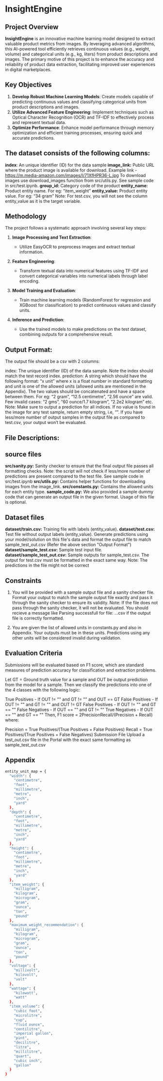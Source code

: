 
# InsightEngine

## Project Overview

**InsightEngine** is an innovative machine learning model designed to extract valuable product metrics from images. By leveraging advanced algorithms, this AI-powered tool efficiently retrieves continuous values (e.g., weight, volume) and categorical units (e.g., kg, liters) from product descriptions and images. The primary motive of this project is to enhance the accuracy and reliability of product data extraction, facilitating improved user experiences in digital marketplaces.


## Key Objectives

1. **Develop Robust Machine Learning Models**: Create models capable of predicting continuous values and classifying categorical units from product descriptions and images.
2. **Utilize Advanced Feature Engineering**: Implement techniques such as Optical Character Recognition (OCR) and TF-IDF to effectively process and represent textual data.
3. **Optimize Performance**: Enhance model performance through memory optimization and efficient training processes, ensuring quick and accurate predictions.

## The dataset consists of the following columns:

**index**: An unique identifier (ID) for the data sample
**image_link:** Public URL where the product image is available for download. Example link - https://m.media-amazon.com/images/I/71XfHPR36-L.jpg To download images use download_images function from src/utils.py. See sample code in src/test.ipynb.
**group_id:** Category code of the product
**entity_name:** Product entity name. For eg: “item_weight”
**entity_value:** Product entity value. For eg: “34 gram” Note: For test.csv, you will not see the column entity_value as it is the target variable.

## Methodology

The project follows a systematic approach involving several key steps:

1. **Image Processing and Text Extraction**: 
   - Utilize EasyOCR to preprocess images and extract textual information.

2. **Feature Engineering**: 
   - Transform textual data into numerical features using TF-IDF and convert categorical variables into numerical labels through label encoding.

3. **Model Training and Evaluation**:
   - Train machine learning models (RandomForest for regression and XGBoost for classification) to predict continuous values and classify units.

4. **Inference and Prediction**: 
   - Use the trained models to make predictions on the test dataset, combining outputs for a comprehensive result.

## Output Format:
The output file should be a csv with 2 columns:

index: The unique identifier (ID) of the data sample. Note the index should match the test record index.
prediction: A string which should have the following format: “x unit” where x is a float number in standard formatting and unit is one of the allowed units (allowed units are mentioned in the Appendix). The two values should be concatenated and have a space between them. For eg: “2 gram”, “12.5 centimetre”, “2.56 ounce” are valid. Few invalid cases: “2 gms”, “60 ounce/1.7 kilogram”, “2.2e2 kilogram” etc. Note: Make sure to output a prediction for all indices. If no value is found in the image for any test sample, return empty string, i.e, “”. If you have less/more number of output samples in the output file as compared to test.csv, your output won’t be evaluated.

## File Descriptions:
## source files

**src/sanity.py:** Sanity checker to ensure that the final output file passes all formatting checks. Note: the script will not check if less/more number of predictions are present compared to the test file. See sample code in src/test.ipynb
**src/utils.py:** Contains helper functions for downloading images from the image_link.
**src/constants.py:** Contains the allowed units for each entity type.
**sample_code.py:** We also provided a sample dummy code that can generate an output file in the given format. Usage of this file is optional.

## Dataset files

**dataset/train.csv:** Training file with labels (entity_value).
**dataset/test.csv:** Test file without output labels (entity_value). Generate predictions using your model/solution on this file's data and format the output file to match sample_test_out.csv (Refer the above section "Output Format")
**dataset/sample_test.csv:** Sample test input file.
**dataset/sample_test_out.csv:** Sample outputs for sample_test.csv. The output for test.csv must be formatted in the exact same way. Note: The predictions in the file might not be correct
## Constraints
1. You will be provided with a sample output file and a sanity checker file. Format your output to match the sample output file exactly and pass it through the sanity checker to ensure its validity. Note: If the file does not pass through the sanity checker, it will not be evaluated. You should recieve a message like Parsing successfull for file: ...csv if the output file is correctly formatted.

2. You are given the list of allowed units in constants.py and also in Appendix. Your outputs must be in these units. Predictions using any other units will be considered invalid during validation.

## Evaluation Criteria
Submissions will be evaluated based on F1 score, which are standard measures of prediction accuracy for classification and extraction problems.

Let GT = Ground truth value for a sample and OUT be output prediction from the model for a sample. Then we classify the predictions into one of the 4 classes with the following logic:

True Positives - If OUT != "" and GT != "" and OUT == GT
False Positives - If OUT != "" and GT != "" and OUT != GT
False Positives - If OUT != "" and GT == ""
False Negatives - If OUT == "" and GT != ""
True Negatives - If OUT == "" and GT == ""
Then, F1 score = 2PrecisionRecall/(Precision + Recall) where:

Precision = True Positives/(True Positives + False Positives)
Recall = True Positives/(True Positives + False Negatives)
Submission File
Upload a test_out.csv file in the Portal with the exact same formatting as sample_test_out.csv

## Appendix
```bash
entity_unit_map = {
  "width": {
    "centimetre",
    "foot",
    "millimetre",
    "metre",
    "inch",
    "yard"
  },
  "depth": {
    "centimetre",
    "foot",
    "millimetre",
    "metre",
    "inch",
    "yard"
  },
  "height": {
    "centimetre",
    "foot",
    "millimetre",
    "metre",
    "inch",
    "yard"
  },
  "item_weight": {
    "milligram",
    "kilogram",
    "microgram",
    "gram",
    "ounce",
    "ton",
    "pound"
  },
  "maximum_weight_recommendation": {
    "milligram",
    "kilogram",
    "microgram",
    "gram",
    "ounce",
    "ton",
    "pound"
  },
  "voltage": {
    "millivolt",
    "kilovolt",
    "volt"
  },
  "wattage": {
    "kilowatt",
    "watt"
  },
  "item_volume": {
    "cubic foot",
    "microlitre",
    "cup",
    "fluid ounce",
    "centilitre",
    "imperial gallon",
    "pint",
    "decilitre",
    "litre",
    "millilitre",
    "quart",
    "cubic inch",
    "gallon"
  }
}
```
